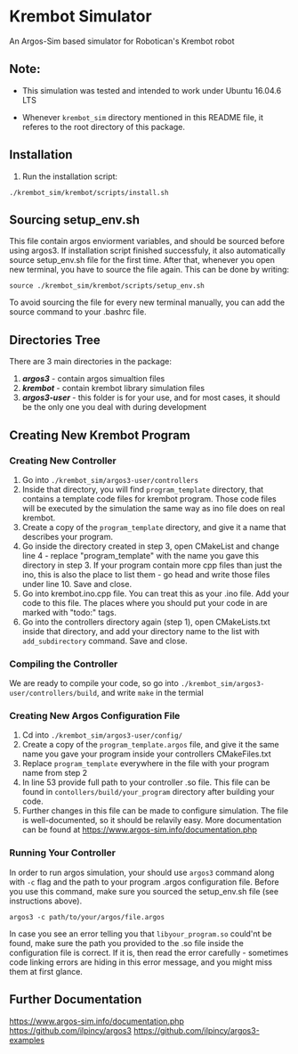 # Krembot Simulator
An Argos-Sim based simulator for Robotican's Krembot robot 

## Note:

* This simulation was tested and intended to work under Ubuntu 16.04.6 LTS

* Whenever `krembot_sim` directory mentioned in this README file, it referes to the root directory of this package.

## Installation

1. Run the installation script:

```
./krembot_sim/krembot/scripts/install.sh
```


## Sourcing setup_env.sh

This file contain argos enviorment variables, and should be sourced before using argos3.
If installation script finished successfuly, it also automatically source setup_env.sh file for the first time.
After that, whenever you open new terminal, you have to source the file again. This can be done by writing:

```
source ./krembot_sim/krembot/scripts/setup_env.sh
```

To avoid sourcing the file for every new terminal manually, you can add the source command to your .bashrc file.

## Directories Tree
There are 3 main directories in the package:
1. ***argos3*** - contain argos simualtion files
2. ***krembot*** - contain krembot library simulation files
3. ***argos3-user*** - this folder is for your use, and for most cases, it should be the only one you deal with during development

## Creating New Krembot Program

### Creating New Controller
1. Go into ```./krembot_sim/argos3-user/controllers```
2. Inside that directory, you will find ```program_template``` directory, that contains a template code files for krembot program. Those code files will be executed by the simulation the same way as ino file does on real krembot.
3. Create a copy of the ```program_template``` directory, and give it a name that describes your program.
4. Go inside the directory created in step 3, open CMakeList and change line 4 - replace "program_template" with the name you gave this directory in step 3. If your program contain more cpp files than just the ino, this is also the place to list them - go head and write those files under line 10. Save and close. 
5. Go into krembot.ino.cpp file. You can treat this as your .ino file. Add your code to this file. The places where you should put your code in are marked with "todo:" tags.
6. Go into the controllers directory again (step 1), open CMakeLists.txt inside that directory, and add your directory name to the list with ```add_subdirectory``` command. Save and close.

### Compiling the Controller
We are ready to compile your code, so go into ```./krembot_sim/argos3-user/controllers/build```, and write ```make``` in the termial

### Creating New Argos Configuration File
1. Cd into  ```./krembot_sim/argos3-user/config/```
2. Create a copy of the ```program_template.argos``` file, and give it the same name you gave your program inside your controllers CMakeFiles.txt
3. Replace ```program_template``` everywhere in the file with your program name from step 2
4. In line 53 provide full path to your controller .so file. This file can be found in ```contollers/build/your_program``` directory after building your code.
5. Further changes in this file can be made to configure simulation. The file is well-documented, so it should be relavily easy. More documentation can be found at https://www.argos-sim.info/documentation.php

### Running Your Controller
In order to run argos simulation, your should use ```argos3``` command along with ```-c``` flag and the path to your program .argos configuration file. Before you use this command, make sure you sourced the setup_env.sh file (see instructions above). 

```
argos3 -c path/to/your/argos/file.argos
```

In case you see an error telling you that ```libyour_program.so``` could'nt be found, make sure the path you provided to the .so file inside the configuration file is correct. If it is, then read the error carefully - sometimes code linking errors are hiding in this error message, and you might miss them at first glance.

## Further Documentation
https://www.argos-sim.info/documentation.php
https://github.com/ilpincy/argos3
https://github.com/ilpincy/argos3-examples































